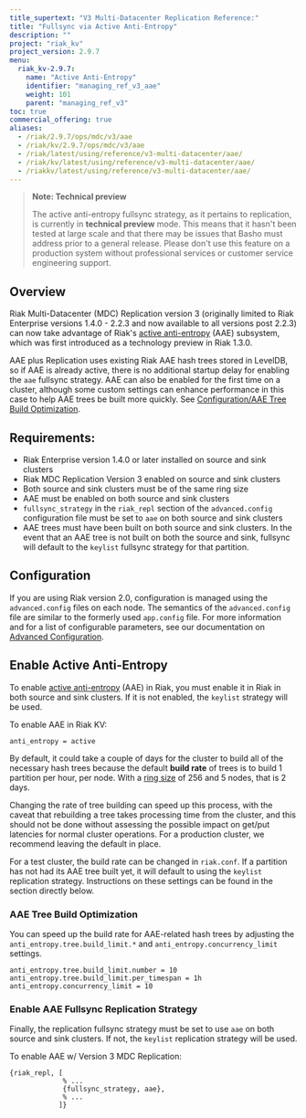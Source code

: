 ```yaml
---
title_supertext: "V3 Multi-Datacenter Replication Reference:"
title: "Fullsync via Active Anti-Entropy"
description: ""
project: "riak_kv"
project_version: 2.9.7
menu:
  riak_kv-2.9.7:
    name: "Active Anti-Entropy"
    identifier: "managing_ref_v3_aae"
    weight: 101
    parent: "managing_ref_v3"
toc: true
commercial_offering: true
aliases:
  - /riak/2.9.7/ops/mdc/v3/aae
  - /riak/kv/2.9.7/ops/mdc/v3/aae
  - /riak/latest/using/reference/v3-multi-datacenter/aae/
  - /riak/kv/latest/using/reference/v3-multi-datacenter/aae/
  - /riakkv/latest/using/reference/v3-multi-datacenter/aae/
---
```



[glossary aae]: {{<baseurl>}}riak/kv/2.9.7/learn/glossary/#active-anti-entropy-aae
[config reference#advanced]: {{<baseurl>}}riak/kv/2.9.7/configuring/reference/#advanced-configuration
[concept clusters]: {{<baseurl>}}riak/kv/2.9.7/learn/concepts/clusters

> **Note: Technical preview**
>
> The active anti-entropy fullsync strategy, as it pertains to
replication, is currently in **technical preview** mode. This means that
it hasn't been tested at large scale and that there may be issues that
Basho must address prior to a general release. Please don't use this
feature on a production system without professional services or customer
service engineering support.

## Overview

Riak Multi-Datacenter (MDC) Replication version 3 (originally limited to Riak
Enterprise versions 1.4.0 - 2.2.3 and now available to all versions post 2.2.3) can now take advantage of Riak's [active anti-entropy][glossary aae] \(AAE) subsystem, which was first introduced as a
technology preview in Riak 1.3.0.

AAE plus Replication uses existing Riak AAE hash trees stored in
LevelDB, so if AAE is already active, there is no additional startup
delay for enabling the `aae` fullsync strategy. AAE can also be enabled
for the first time on a cluster, although some custom settings can
enhance performance in this case to help AAE trees be built more
quickly. See [Configuration/AAE Tree Build Optimization](#aae-tree-build-optimization).

## Requirements:

* Riak Enterprise version 1.4.0 or later installed on source and sink
  clusters
* Riak MDC Replication Version 3 enabled on source and sink
  clusters
* Both source and sink clusters must be of the same ring size
* AAE must be enabled on both source and sink clusters
* `fullsync_strategy` in the `riak_repl` section of the
  `advanced.config` configuration file must be set to `aae` on both
  source and sink clusters
* AAE trees must have been built on both source and sink clusters. In
  the event that an AAE tree is not built on both the source and sink,
  fullsync will default to the `keylist` fullsync strategy for that
  partition.

## Configuration

If you are using Riak version 2.0, configuration is managed
using the `advanced.config` files on
each node. The semantics of the `advanced.config` file are similar to
the formerly used `app.config` file. For more information and for a list
of configurable parameters, see our documentation on [Advanced Configuration][config reference#advanced].

## Enable Active Anti-Entropy

To enable [active anti-entropy][glossary aae] \(AAE) in Riak, you must enable it in Riak in both source and sink clusters. If it is not
enabled, the `keylist` strategy will be used.

To enable AAE in Riak KV:

```riakconf
anti_entropy = active
```

By default, it could take a couple of days for the cluster to build all
of the necessary hash trees because the default **build rate** of trees
is to build 1 partition per hour, per node. With a
[ring size][concept clusters] of 256 and 5 nodes, that is 2 days.

Changing the rate of tree building can speed up this process, with the
caveat that rebuilding a tree takes processing time from the cluster,
and this should not be done without assessing the possible impact on
get/put latencies for normal cluster operations. For a production
cluster, we recommend leaving the default in place.

For a test cluster, the build rate can be changed in `riak.conf`. If a
partition has not had its AAE tree built yet, it will default to using
the `keylist` replication strategy. Instructions on these settings can
be found in the section directly below.

<div id="aae-tree-build-optimization"></div>

### AAE Tree Build Optimization

You can speed up the build rate for AAE-related hash trees by adjusting
the `anti_entropy.tree.build_limit.*` and `anti_entropy.concurrency_limit`
settings.

```riakconf
anti_entropy.tree.build_limit.number = 10
anti_entropy.tree.build_limit.per_timespan = 1h
anti_entropy.concurrency_limit = 10
```

### Enable AAE Fullsync Replication Strategy

Finally, the replication fullsync strategy must be set to use `aae` on
both source and sink clusters. If not, the `keylist` replication
strategy will be used.

To enable AAE w/ Version 3 MDC Replication:

```advancedconfig
{riak_repl, [
             % ...
             {fullsync_strategy, aae},
             % ...
            ]}
```


